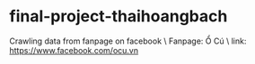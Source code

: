 # final-project-thaihoangbach
Crawling data from fanpage on facebook \\
Fanpage: Ổ Cú \\
link: https://www.facebook.com/ocu.vn
